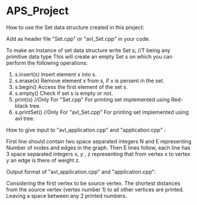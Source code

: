 # APS_Project

How to use the Set data structure created in this project:

Add as header file "Set.cpp" or "avl_Set.cpp" in your code.

To make an instance of set data structure write
Set<T>  s;  //T being any primitive data type
This will create an empty Set s on which you can perform the following operations:
1) s.insert(x)
      Insert element x into s.
2) s.erase(x)
      Remove element x from s, if x is persent in the set.
3) s.begin()
      Access the first element of the set s.
4) s.empty()
      Check if set s is empty or not.
5) print(s)   //Only For "Set.cpp"
      For printing set implemented using Red-black tree.
6) s.printSet()   //Only For "avl_Set.cpp"
      For printing set implemented using avl tree.




How to give input to "avl_application.cpp" and "application.cpp" :

First line should contain two space separated integers N and E representing Number of nodes and edges in the graph.
Then E lines follow, each line has 3 space separated integers x, y , z representing that from vertex x to vertex y an edge is there of weight z.



Output format of  "avl_application.cpp" and "application.cpp":

Considering the first vertex to be source vertex.
The shortest distances from the source vertex (vertex number 1) to all other vertices are printed.
Leaving a space between any 2 printed numbers. 
